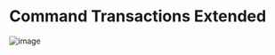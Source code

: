 # Command Transactions Extended
![image](https://user-images.githubusercontent.com/67761888/224423874-512542ee-0ef1-4174-9c83-1aaaa677a855.png)
